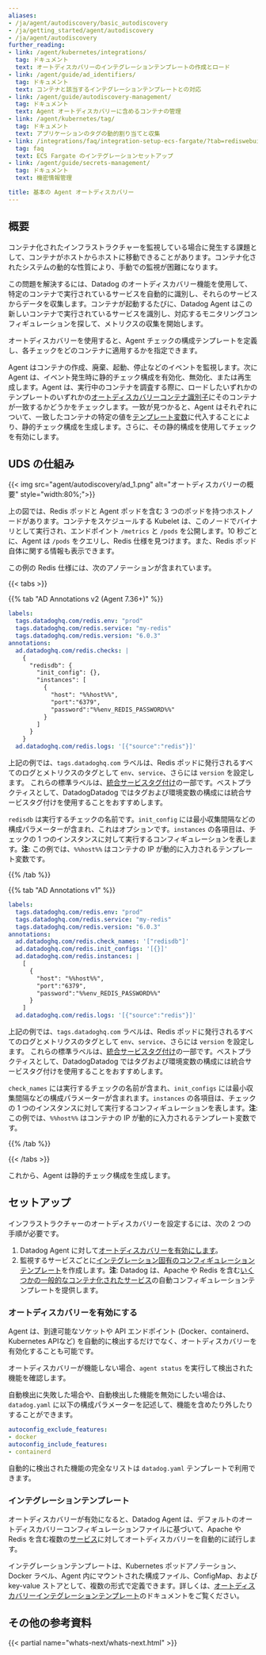 ```yaml
---
aliases:
- /ja/agent/autodiscovery/basic_autodiscovery
- /ja/getting_started/agent/autodiscovery
- /ja/agent/autodiscovery
further_reading:
- link: /agent/kubernetes/integrations/
  tag: ドキュメント
  text: オートディスカバリーのインテグレーションテンプレートの作成とロード
- link: /agent/guide/ad_identifiers/
  tag: ドキュメント
  text: コンテナと該当するインテグレーションテンプレートとの対応
- link: /agent/guide/autodiscovery-management/
  tag: ドキュメント
  text: Agent オートディスカバリーに含めるコンテナの管理
- link: /agent/kubernetes/tag/
  tag: ドキュメント
  text: アプリケーションのタグの動的割り当てと収集
- link: /integrations/faq/integration-setup-ecs-fargate/?tab=rediswebui
  tag: faq
  text: ECS Fargate のインテグレーションセットアップ
- link: /agent/guide/secrets-management/
  tag: ドキュメント
  text: 機密情報管理

title: 基本の Agent オートディスカバリー
---
```


## 概要

コンテナ化されたインフラストラクチャーを監視している場合に発生する課題として、コンテナがホストからホストに移動できることがあります。コンテナ化されたシステムの動的な性質により、手動での監視が困難になります。

この問題を解決するには、Datadog のオートディスカバリー機能を使用して、特定のコンテナで実行されているサービスを自動的に識別し、それらのサービスからデータを収集します。コンテナが起動するたびに、Datadog Agent はこの新しいコンテナで実行されているサービスを識別し、対応するモニタリングコンフィギュレーションを探して、メトリクスの収集を開始します。

オートディスカバリーを使用すると、Agent チェックの構成テンプレートを定義し、各チェックをどのコンテナに適用するかを指定できます。

Agent はコンテナの作成、廃棄、起動、停止などのイベントを監視します。次に Agent は、イベント発生時に静的チェック構成を有効化、無効化、または再生成します。Agent は、実行中のコンテナを調査する際に、ロードしたいずれかのテンプレートのいずれかの[オートディスカバリーコンテナ識別子][1]にそのコンテナが一致するかどうかをチェックします。一致が見つかると、Agent はそれぞれについて、一致したコンテナの特定の値を[テンプレート変数][2]に代入することにより、静的チェック構成を生成します。さらに、その静的構成を使用してチェックを有効にします。

## UDS の仕組み

{{< img src="agent/autodiscovery/ad_1.png" alt="オートディスカバリーの概要" style="width:80%;">}}

上の図では、Redis ポッドと Agent ポッドを含む 3 つのポッドを持つホストノードがあります。コンテナをスケジュールする Kubelet は、このノードでバイナリとして実行され、エンドポイント `/metrics` と `/pods` を公開します。10 秒ごとに、Agent は `/pods` をクエリし、Redis 仕様を見つけます。また、Redis ポッド自体に関する情報も表示できます。

この例の Redis 仕様には、次のアノテーションが含まれています。

{{< tabs >}}

{{% tab "AD Annotations v2 (Agent 7.36+)" %}}
```yaml
labels:
  tags.datadoghq.com/redis.env: "prod"
  tags.datadoghq.com/redis.service: "my-redis"
  tags.datadoghq.com/redis.version: "6.0.3"
annotations:
  ad.datadoghq.com/redis.checks: |
    {
      "redisdb": {
        "init_config": {},
        "instances": [
          {
            "host": "%%host%%",
            "port":"6379",
            "password":"%%env_REDIS_PASSWORD%%"
          }
        ]
      }
    }
  ad.datadoghq.com/redis.logs: '[{"source":"redis"}]'
```

上記の例では、`tags.datadoghq.com` ラベルは、Redis ポッドに発行されるすべてのログとメトリクスのタグとして `env`、`service`、さらには `version` を設定します。
これらの標準ラベルは、[統合サービスタグ付け][1]の一部です。ベストプラクティスとして、DatadogDatadog ではタグおよび環境変数の構成には統合サービスタグ付けを使用することをおすすめします。

`redisdb` は実行するチェックの名前です。`init_config` には最小収集間隔などの構成パラメーターが含まれ、これはオプションです。`instances` の各項目は、チェックの 1 つのインスタンスに対して実行するコンフィギュレーションを表します。**注**: この例では、`%%host%%` はコンテナの IP が動的に入力されるテンプレート変数です。

[1]: /ja/getting_started/tagging/unified_service_tagging
{{% /tab %}}

{{% tab "AD Annotations v1" %}}
```yaml
labels:
  tags.datadoghq.com/redis.env: "prod"
  tags.datadoghq.com/redis.service: "my-redis"
  tags.datadoghq.com/redis.version: "6.0.3"
annotations:
  ad.datadoghq.com/redis.check_names: '["redisdb"]'
  ad.datadoghq.com/redis.init_configs: '[{}]'
  ad.datadoghq.com/redis.instances: |
    [
      {
        "host": "%%host%%",
        "port":"6379",
        "password":"%%env_REDIS_PASSWORD%%"
      }
    ]
  ad.datadoghq.com/redis.logs: '[{"source":"redis"}]'
```

上記の例では、`tags.datadoghq.com` ラベルは、Redis ポッドに発行されるすべてのログとメトリクスのタグとして `env`、`service`、さらには `version` を設定します。
これらの標準ラベルは、[統合サービスタグ付け][1]の一部です。ベストプラクティスとして、DatadogDatadog ではタグおよび環境変数の構成には統合サービスタグ付けを使用することをおすすめします。

`check_names` には実行するチェックの名前が含まれ、`init_configs` には最小収集間隔などの構成パラメーターが含まれます。`instances` の各項目は、チェックの 1 つのインスタンスに対して実行するコンフィギュレーションを表します。**注**: この例では、`%%host%%` はコンテナの IP が動的に入力されるテンプレート変数です。

[1]: /ja/getting_started/tagging/unified_service_tagging
{{% /tab %}}

{{< /tabs >}}

これから、Agent は静的チェック構成を生成します。

## セットアップ

インフラストラクチャーのオートディスカバリーを設定するには、次の 2 つの手順が必要です。

1. Datadog Agent に対して[オートディスカバリーを有効にします](#enable-autodiscovery)。
2. 監視するサービスごとに[インテグレーション固有のコンフィギュレーションテンプレート](#インテグレーションテンプレート)を作成します。**注**: Datadog は、Apache や Redis を含む[いくつかの一般的なコンテナ化されたサービス][3]の自動コンフィギュレーションテンプレートを提供します。

### オートディスカバリーを有効にする

Agent は、到達可能なソケットや API エンドポイント (Docker、containerd、Kubernetes APIなど) を自動的に検出するだけでなく、オートディスカバリーを有効化することも可能です。

オートディスカバリーが機能しない場合、`agent status` を実行して検出された機能を確認します。

自動検出に失敗した場合や、自動検出した機能を無効にしたい場合は、`datadog.yaml` に以下の構成パラメーターを記述して、機能を含めたり外したりすることができます。
```yaml
autoconfig_exclude_features:
- docker
autoconfig_include_features:
- containerd
```

自動的に検出された機能の完全なリストは `datadog.yaml` テンプレートで利用できます。

### インテグレーションテンプレート

オートディスカバリーが有効になると、Datadog Agent は、デフォルトのオートディスカバリーコンフィギュレーションファイルに基づいて、Apache や Redis を含む複数の[サービス][3]に対してオートディスカバリーを自動的に試行します。

インテグレーションテンプレートは、Kubernetes ポッドアノテーション、Docker ラベル、Agent 内にマウントされた構成ファイル、ConfigMap、および key-value ストアとして、複数の形式で定義できます。詳しくは、[オートディスカバリーインテグレーションテンプレート][4]のドキュメントをご覧ください。

## その他の参考資料

{{< partial name="whats-next/whats-next.html" >}}

[1]: /ja/agent/guide/ad_identifiers/
[2]: /ja/agent/faq/template_variables/
[3]: /ja/agent/faq/auto_conf/
[4]: /ja/agent/kubernetes/integrations/
